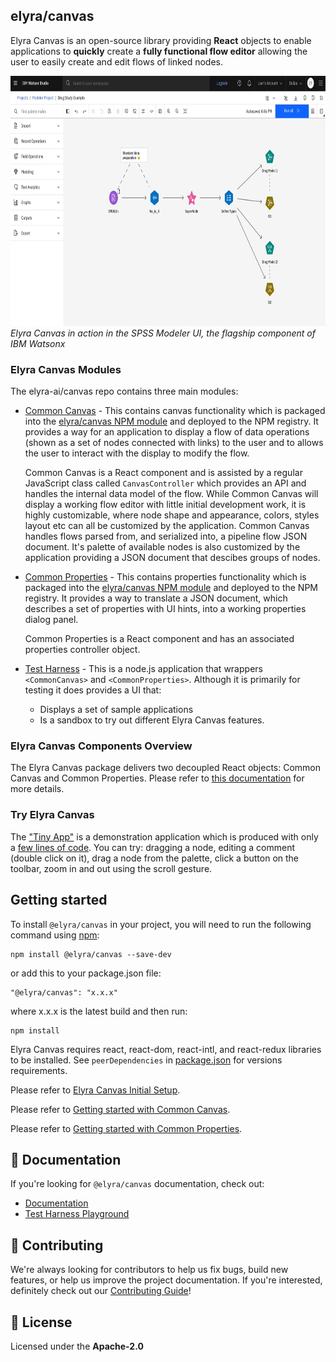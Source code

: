 <!--
{% comment %}
Copyright 2017-2023 Elyra Authors

Licensed under the Apache License, Version 2.0 (the "License");
you may not use this file except in compliance with the License.
You may obtain a copy of the License at

http://www.apache.org/licenses/LICENSE-2.0

Unless required by applicable law or agreed to in writing, software
distributed under the License is distributed on an "AS IS" BASIS,
WITHOUT WARRANTIES OR CONDITIONS OF ANY KIND, either express or implied.
See the License for the specific language governing permissions and
limitations under the License.
{% endcomment %}
-->

## elyra/canvas
Elyra Canvas is an open-source library providing **React** objects to enable applications to
**quickly** create a **fully functional flow editor** allowing the user to easily create and edit
flows of linked nodes.

<p>
	<img src="../../docs/pages/assets/spss-modeler.gif" width="800" height="400"/>
	<br />
	<em>Elyra Canvas in action in the SPSS Modeler UI, the flagship component of IBM Watsonx</em>
</p>

### Elyra Canvas Modules

The elyra-ai/canvas repo contains three main modules:

* [Common Canvas](03-common-canvas.md) - This contains canvas functionality which is packaged into the [elyra/canvas NPM module](https://www.npmjs.com/package/@elyra/canvas) and deployed to the NPM registry. It provides a way for an application to display a flow of data operations (shown as a set of nodes connected with links) to the user and to allows the user to interact with the display to modify the flow.

	Common Canvas is a React component and is assisted by a regular JavaScript class called `CanvasController` which provides an API and handles the internal data model of the flow. While Common Canvas will display a working flow editor with little initial development work, it is highly customizable, where node shape and appearance, colors, styles layout etc can all be customized by the application. Common Canvas handles flows parsed from, and serialized into, a pipeline flow JSON document. It's palette of available nodes is also customized by the application providing a JSON document that descibes groups of nodes.

* [Common Properties](04-common-properties.md) - This contains properties functionality which is packaged into the [elyra/canvas NPM module](https://www.npmjs.com/package/@elyra/canvas) and deployed to the NPM registry. It provides a way to translate a JSON document, which describes a set of properties with UI hints, into a working properties dialog panel.

	Common Properties is a React component and has an associated properties controller object.

* [Test Harness](https://github.com/elyra-ai/canvas/tree/master/canvas_modules/harness#test-harness) - This is a node.js application that wrappers `<CommonCanvas>` and `<CommonProperties>`. Although it is primarily for testing it does provides a UI that:
	* Displays a set of sample applications
	* Is a sandbox to try out different Elyra Canvas features.

### Elyra Canvas Components Overview
The Elyra Canvas package delivers two decoupled React objects: Common Canvas and Common Properties. Please refer to [this documentation](https://elyra-ai.github.io/canvas/01-canvas-components/) for more details.

### Try Elyra Canvas

The ["Tiny App"](https://elyra-canvas-test-harness.u20youmx4sm.us-south.codeengine.appdomain.cloud/#/app-tiny) is a demonstration application which is produced with only a [few lines of code](https://github.com/elyra-ai/canvas/blob/master/canvas_modules/harness/src/client/app-tiny.js). You can try: dragging a node, editing a comment (double click on it), drag a node from the palette, click a button on the toolbar, zoom in and out using the scroll gesture.

## Getting started
To install `@elyra/canvas` in your project, you will need to run the following command using [npm](https://www.npmjs.com/):

```
npm install @elyra/canvas --save-dev
```

or add this to your package.json file:
```
"@elyra/canvas": "x.x.x"
```

where x.x.x is the latest build and then run:
```
npm install
```

Elyra Canvas requires react, react-dom, react-intl, and react-redux libraries to be installed. See `peerDependencies` in [package.json](https://github.com/elyra-ai/canvas/blob/main/canvas_modules/common-canvas/package.json) for versions requirements.

Please refer to [Elyra Canvas Initial Setup](https://elyra-ai.github.io/canvas/02-set-up/).

Please refer to [Getting started with Common Canvas](https://elyra-ai.github.io/canvas/03-common-canvas/#getting-started-with-common-canvas).

Please refer to [Getting started with Common Properties](https://elyra-ai.github.io/canvas/04-common-properties/#getting-started-with-common-properties).


## 📖 Documentation

If you're looking for `@elyra/canvas` documentation, check out:
- [Documentation](https://elyra-ai.github.io/canvas/)
- [Test Harness Playground](https://ibm.biz/elyra-canvas-test-harness)

## 🙌 Contributing
We're always looking for contributors to help us fix bugs, build new features, or help us improve the project documentation. If you're interested, definitely check out our [Contributing Guide](https://elyra-ai.github.io/canvas/06-contributing/)!

## 📝 License
Licensed under the **Apache-2.0**